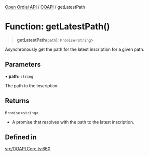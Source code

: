 [Open Ordial API](../../README.md) / [OOAPI](../README.md) / getLatestPath

# Function: getLatestPath()

> **getLatestPath**(`path`): `Promise`\<`string`\>

Asynchronously get the path for the latest inscription for a given path.

## Parameters

• **path**: `string`

The path to the inscription.

## Returns

`Promise`\<`string`\>

- A promise that resolves with the path to the latest inscription.

## Defined in

[src/OOAPI.Core.ts:660](https://github.com/open-ordinal/open-ordinal-api/blob/e5d3b68402ab6ae1542219b48b6d5e3ee2104984/src/OOAPI.Core.ts#L660)
